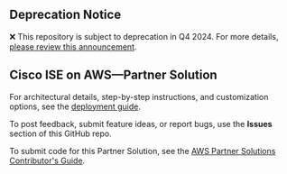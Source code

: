 ## Deprecation Notice

:x: This repository is subject to deprecation in Q4 2024. For more details, [please review this announcement](https://github.com/aws-ia/.announcements/issues/1). 


## Cisco ISE on AWS—Partner Solution

For architectural details, step-by-step instructions, and customization options, see the [deployment guide](https://fwd.aws/mA8Ym?).

To post feedback, submit feature ideas, or report bugs, use the **Issues** section of this GitHub repo.

To submit code for this Partner Solution, see the [AWS Partner Solutions Contributor's Guide](https://aws-quickstart.github.io/).


